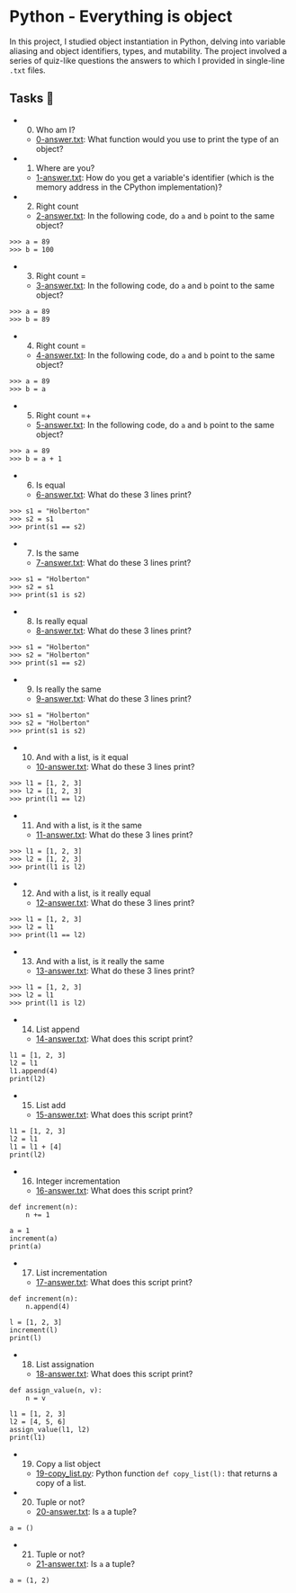 # Python - Everything is object
In this project, I studied object instantiation in Python, delving into variable aliasing and object identifiers, types, and mutability. The project involved a series of quiz-like questions the answers to which I provided in single-line `.txt` files.

## Tasks 📃
- 0. Who am I?
  - [0-answer.txt](https://github.com/richard-1257/alx-higher_level_programming/blob/master/0x09-python-everything_is_object/0-answer.txt): What function would you use to print the type of an object?

- 1. Where are you?
  - [1-answer.txt](https://github.com/richard-1257/alx-higher_level_programming/blob/master/0x09-python-everything_is_object/1-answer.txt): How do you get a variable's identifier (which is the memory address in the CPython implementation)?

- 2. Right count
  - [2-answer.txt](https://github.com/richard-1257/alx-higher_level_programming/blob/master/0x09-python-everything_is_object/2-answer.txt): In the following code, do `a` and `b` point to the same object? 

```
>>> a = 89
>>> b = 100
```

- 3. Right count =
  - [3-answer.txt](https://github.com/richard-1257/alx-higher_level_programming/blob/master/0x09-python-everything_is_object/3-answer.txt): In the following code, do `a` and `b` point to the same object? 
```
>>> a = 89
>>> b = 89
```

- 4. Right count =
  - [4-answer.txt](https://github.com/richard-1257/alx-higher_level_programming/blob/master/0x09-python-everything_is_object/4-answer.txt): In the following code, do `a` and `b` point to the same object?
```
>>> a = 89
>>> b = a
```

- 5. Right count =+
  - [5-answer.txt](https://github.com/richard-1257/alx-higher_level_programming/blob/master/0x09-python-everything_is_object/5-answer.txt): In the following code, do `a` and `b` point to the same object? 
```
>>> a = 89
>>> b = a + 1
```

- 6. Is equal
  - [6-answer.txt](https://github.com/richard-1257/alx-higher_level_programming/blob/master/0x09-python-everything_is_object/6-answer.txt): What do these 3 lines print?
```
>>> s1 = "Holberton"
>>> s2 = s1
>>> print(s1 == s2)
```

- 7. Is the same
  - [7-answer.txt](https://github.com/richard-1257/alx-higher_level_programming/blob/master/0x09-python-everything_is_object/7-answer.txt): What do these 3 lines print?
```
>>> s1 = "Holberton"
>>> s2 = s1
>>> print(s1 is s2)
```

- 8. Is really equal
  - [8-answer.txt](https://github.com/richard-1257/alx-higher_level_programming/blob/master/0x09-python-everything_is_object/8-answer.txt): What do these 3 lines print?
```
>>> s1 = "Holberton"
>>> s2 = "Holberton"
>>> print(s1 == s2)
```
- 9. Is really the same
  - [9-answer.txt](https://github.com/richard-1257/alx-higher_level_programming/blob/master/0x09-python-everything_is_object/9-answer.txt): What do these 3 lines print?
```
>>> s1 = "Holberton"
>>> s2 = "Holberton"
>>> print(s1 is s2)
```

- 10. And with a list, is it equal
  - [10-answer.txt](https://github.com/richard-1257/alx-higher_level_programming/blob/master/0x09-python-everything_is_object/10-answer.txt): What do these 3 lines print?
```
>>> l1 = [1, 2, 3]
>>> l2 = [1, 2, 3]
>>> print(l1 == l2)
```

- 11. And with a list, is it the same
  - [11-answer.txt](https://github.com/richard-1257/alx-higher_level_programming/blob/master/0x09-python-everything_is_object/11-answer.txt): What do these 3 lines print?
```
>>> l1 = [1, 2, 3]
>>> l2 = [1, 2, 3]
>>> print(l1 is l2)
```

- 12. And with a list, is it really equal
  - [12-answer.txt](https://github.com/richard-1257/alx-higher_level_programming/blob/master/0x09-python-everything_is_object/12-answer.txt): What do these 3 lines print?
```
>>> l1 = [1, 2, 3]
>>> l2 = l1
>>> print(l1 == l2)
```

- 13. And with a list, is it really the same
  - [13-answer.txt](https://github.com/richard-1257/alx-higher_level_programming/blob/master/0x09-python-everything_is_object/13-answer.txt): What do these 3 lines print?
```
>>> l1 = [1, 2, 3]
>>> l2 = l1
>>> print(l1 is l2)
```

- 14. List append
  - [14-answer.txt](https://github.com/richard-1257/alx-higher_level_programming/blob/master/0x09-python-everything_is_object/14-answer.txt): What does this script print?
```
l1 = [1, 2, 3]
l2 = l1
l1.append(4)
print(l2)
```

- 15. List add
  - [15-answer.txt](https://github.com/richard-1257/alx-higher_level_programming/blob/master/0x09-python-everything_is_object/15-answer.txt): What does this script print?
```
l1 = [1, 2, 3]
l2 = l1
l1 = l1 + [4]
print(l2)
```

- 16. Integer incrementation
  - [16-answer.txt](https://github.com/richard-1257/alx-higher_level_programming/blob/master/0x09-python-everything_is_object/16-answer.txt): What does this script print?
```
def increment(n):
    n += 1

a = 1
increment(a)
print(a)
```

- 17. List incrementation
  - [17-answer.txt](https://github.com/richard-1257/alx-higher_level_programming/blob/master/0x09-python-everything_is_object/17-answer.txt): What does this script print?
```
def increment(n):
    n.append(4)

l = [1, 2, 3]
increment(l)
print(l)
```

- 18. List assignation
  - [18-answer.txt](https://github.com/richard-1257/alx-higher_level_programming/blob/master/0x09-python-everything_is_object/18-answer.txt): What does this script print?
```
def assign_value(n, v):
    n = v

l1 = [1, 2, 3]
l2 = [4, 5, 6]
assign_value(l1, l2)
print(l1)
```

- 19. Copy a list object
  - [19-copy_list.py](https://github.com/richard-1257/alx-higher_level_programming/blob/master/0x09-python-everything_is_object/19-copy_list.py): Python function `def copy_list(l):` that returns a copy of a list.
 
- 20. Tuple or not?
  - [20-answer.txt](https://github.com/richard-1257/alx-higher_level_programming/blob/master/0x09-python-everything_is_object/20-answer.txt): Is `a` a tuple?
```
a = ()
```

- 21. Tuple or not?
  - [21-answer.txt](https://github.com/richard-1257/alx-higher_level_programming/blob/master/0x09-python-everything_is_object/21-answer.txt): Is `a` a tuple?
```
a = (1, 2)
```

















